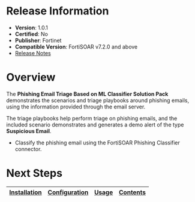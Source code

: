 # Release Information

* **Version**:  1.0.1
* **Certified**: No
* **Publisher**: Fortinet
* **Compatible Version**: FortiSOAR v7.2.0 and above
* [Release Notes](./release_notes.md)

# Overview

The **Phishing Email Triage Based on ML Classifier Solution Pack** demonstrates the scenarios and triage playbooks around phishing emails, using the information provided through the email server.

The triage playbooks help perform triage on phishing emails, and the included scenario demonstrates and generates a demo alert of the type **Suspicious Email**.

* Classify the phishing email using the FortiSOAR Phishing Classifier connector.

# Next Steps

| [Installation](./docs/setup.md#installation) | [Configuration](./docs/setup.md#configuration) | [Usage](./docs/usage.md) | [Contents](./docs/contents.md) |
|--------------------------------------------|----------------------------------------------|------------------------|------------------------------|